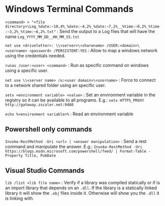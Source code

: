 # Windows Terminal Commands #

`<command> > "<file directory>\Log_%date:~10,4%_%date:~4,2%_%date:~7,2%__%time:~0,2%_%time:~3,2%_%time:~6,2%.txt"` : Send the output to a Log files that will have the name `Log_YYYY_MM_DD__HH_MM_SS.txt`

`net use <driveletter>: \\<server>\<sharename> /USER:<domain>\<username> <password> /PERSISTENT:YES` : Allow to map a windows network using the credentials needed.

`runas /user:<user> <command>` : Run as specific command on windows using a specific user. 

`net use \\<server name> /u:<user domain>\<username>` : Force to connect to a network shared folder using an specific user.

`setx <environment variable> <value>` : Set an environment variable in the registry so it can be available to all programs. E.g.: `setx HTTPS_PROXY http://gateway.zscaler.net:9480`

`echo %<environment variable>%` : Read an environment variable

## Powershell only commands ##

`Invoke-RestMethod -Uri <url> | <answer manipulation>` : Send a rest command and manipulate the answer. E.g.: `Invoke-RestMethod -Uri https://blogs.msdn.microsoft.com/powershell/feed/ | Format-Table -Property Title, PubDate`

## Visual Studio Commands ##


`lib /list <lib file name>` : Verify if a library was compiled statically or if is an import library that depends on an `.dll`. If the library is a statically linked library it will show the `.obj` files inside it. Otherwise will show you the `.dll` it is linking with.
